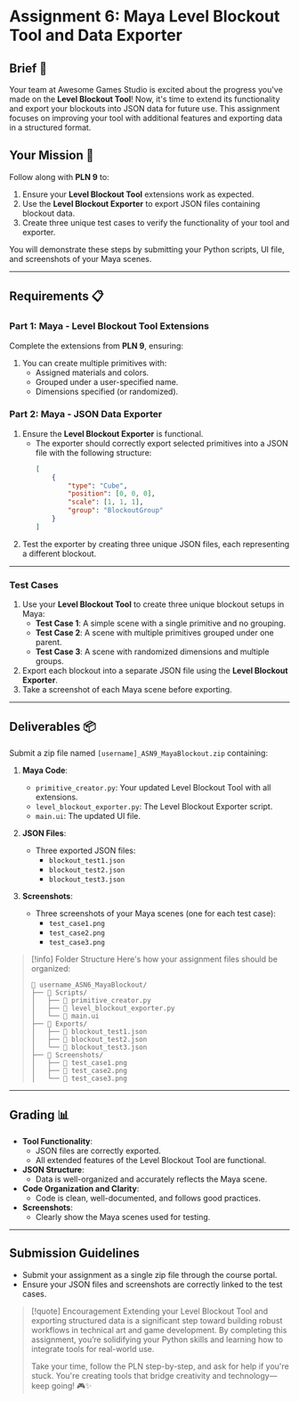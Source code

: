 # Assignment 6: Maya Level Blockout Tool and Data Exporter

## Brief 💼
Your team at Awesome Games Studio is excited about the progress you've made on the **Level Blockout Tool**! Now, it's time to extend its functionality and export your blockouts into JSON data for future use. This assignment focuses on improving your tool with additional features and exporting data in a structured format.

## Your Mission 🎯
Follow along with **PLN 9** to:
1. Ensure your **Level Blockout Tool** extensions work as expected.
2. Use the **Level Blockout Exporter** to export JSON files containing blockout data.
3. Create three unique test cases to verify the functionality of your tool and exporter.

You will demonstrate these steps by submitting your Python scripts, UI file, and screenshots of your Maya scenes.

---

## Requirements 📋

### Part 1: Maya - Level Blockout Tool Extensions
Complete the extensions from **PLN 9**, ensuring:
1. You can create multiple primitives with:
   - Assigned materials and colors.
   - Grouped under a user-specified name.
   - Dimensions specified (or randomized).

### Part 2: Maya - JSON Data Exporter
1. Ensure the **Level Blockout Exporter** is functional.
   - The exporter should correctly export selected primitives into a JSON file with the following structure:
     ```json
     [
         {
             "type": "Cube",
             "position": [0, 0, 0],
             "scale": [1, 1, 1],
             "group": "BlockoutGroup"
         }
     ]
     ```
2. Test the exporter by creating three unique JSON files, each representing a different blockout.

---

### Test Cases
1. Use your **Level Blockout Tool** to create three unique blockout setups in Maya:
   - **Test Case 1**: A simple scene with a single primitive and no grouping.
   - **Test Case 2**: A scene with multiple primitives grouped under one parent.
   - **Test Case 3**: A scene with randomized dimensions and multiple groups.
2. Export each blockout into a separate JSON file using the **Level Blockout Exporter**.
3. Take a screenshot of each Maya scene before exporting.

---

## Deliverables 📦
Submit a zip file named `[username]_ASN9_MayaBlockout.zip` containing:

1. **Maya Code**:
   - `primitive_creator.py`: Your updated Level Blockout Tool with all extensions.
   - `level_blockout_exporter.py`: The Level Blockout Exporter script.
   - `main.ui`: The updated UI file.

2. **JSON Files**:
   - Three exported JSON files:
     - `blockout_test1.json`
     - `blockout_test2.json`
     - `blockout_test3.json`

3. **Screenshots**:
   - Three screenshots of your Maya scenes (one for each test case):
     - `test_case1.png`
     - `test_case2.png`
     - `test_case3.png`

> [!info] Folder Structure
> Here's how your assignment files should be organized:
> ```
> 📁 username_ASN6_MayaBlockout/
> ├── 📁 Scripts/
> │   ├── 📄 primitive_creator.py
> │   ├── 📄 level_blockout_exporter.py
> │   └── 📄 main.ui
> ├── 📁 Exports/
> │   ├── 📄 blockout_test1.json
> │   ├── 📄 blockout_test2.json
> │   └── 📄 blockout_test3.json
> ├── 📁 Screenshots/
> │   ├── 📄 test_case1.png
> │   ├── 📄 test_case2.png
> │   └── 📄 test_case3.png
> ```

---

## Grading 📊
- **Tool Functionality**:
  - JSON files are correctly exported.
  - All extended features of the Level Blockout Tool are functional.
- **JSON Structure**:
  - Data is well-organized and accurately reflects the Maya scene.
- **Code Organization and Clarity**:
  - Code is clean, well-documented, and follows good practices.
- **Screenshots**:
  - Clearly show the Maya scenes used for testing.

---

## Submission Guidelines
- Submit your assignment as a single zip file through the course portal.
- Ensure your JSON files and screenshots are correctly linked to the test cases.

> [!quote] Encouragement
> Extending your Level Blockout Tool and exporting structured data is a significant step toward building robust workflows in technical art and game development. By completing this assignment, you’re solidifying your Python skills and learning how to integrate tools for real-world use.  
>
> Take your time, follow the PLN step-by-step, and ask for help if you're stuck. You're creating tools that bridge creativity and technology—keep going! 🎮✨
